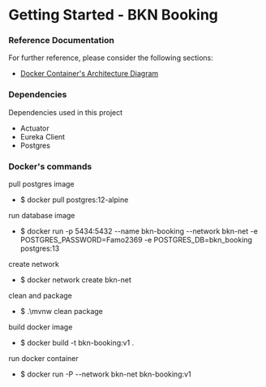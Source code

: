 # Getting Started - BKN Booking

### Reference Documentation
For further reference, please consider the following sections:

* [Docker Container's Architecture Diagram](https://github.com/fernandooliveira19/bookings-architecture-diagram) 

### Dependencies

Dependencies used in this project


* Actuator
* Eureka Client
* Postgres

### Docker's commands

pull postgres image

* $ docker pull postgres:12-alpine

run database image

* $ docker run -p 5434:5432 --name bkn-booking --network bkn-net -e POSTGRES_PASSWORD=Famo2369 -e POSTGRES_DB=bkn_booking postgres:13


create network

* $ docker network create bkn-net

clean and package

* $ .\mvnw clean package

build docker image

* $ docker build -t bkn-booking:v1 .

run docker container

* $ docker run -P --network bkn-net bkn-booking:v1 
